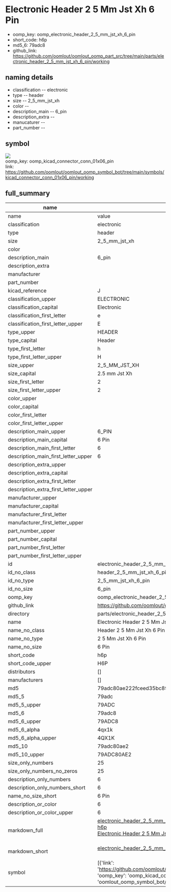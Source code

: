 # Electronic Header 2 5 Mm Jst Xh 6 Pin

  
* oomp_key: oomp_electronic_header_2_5_mm_jst_xh_6_pin 
* short_code: h6p
* md5_6: 79adc8  
* github_link: https://github.com/oomlout/oomlout_oomp_part_src/tree/main/parts/electronic_header_2_5_mm_jst_xh_6_pin/working  
## naming details
* classification -- electronic
* type -- header
* size -- 2_5_mm_jst_xh
* color -- 
* description_main -- 6_pin
* description_extra -- 
* manucaturer -- 
* part_number -- 



## symbol

![](symbol/{index}/working/working_600.png)  
oomp_key: oomp_kicad_connector_conn_01x06_pin  
link: https://github.com/oomlout/oomlout_oomp_symbol_bot/tree/main/symbols/kicad_connector_conn_01x06_pin/working  


## full_summary
| name | value | 
| --- | --- | 
| name | value | 
| classification | electronic | 
| type | header | 
| size | 2_5_mm_jst_xh | 
| color |  | 
| description_main | 6_pin | 
| description_extra |  | 
| manufacturer |  | 
| part_number |  | 
| kicad_reference | J | 
| classification_upper | ELECTRONIC | 
| classification_capital | Electronic | 
| classification_first_letter | e | 
| classification_first_letter_upper | E | 
| type_upper | HEADER | 
| type_capital | Header | 
| type_first_letter | h | 
| type_first_letter_upper | H | 
| size_upper | 2_5_MM_JST_XH | 
| size_capital | 2.5 mm Jst Xh | 
| size_first_letter | 2 | 
| size_first_letter_upper | 2 | 
| color_upper |  | 
| color_capital |  | 
| color_first_letter |  | 
| color_first_letter_upper |  | 
| description_main_upper | 6_PIN | 
| description_main_capital | 6 Pin | 
| description_main_first_letter | 6 | 
| description_main_first_letter_upper | 6 | 
| description_extra_upper |  | 
| description_extra_capital |  | 
| description_extra_first_letter |  | 
| description_extra_first_letter_upper |  | 
| manufacturer_upper |  | 
| manufacturer_capital |  | 
| manufacturer_first_letter |  | 
| manufacturer_first_letter_upper |  | 
| part_number_upper |  | 
| part_number_capital |  | 
| part_number_first_letter |  | 
| part_number_first_letter_upper |  | 
| id | electronic_header_2_5_mm_jst_xh_6_pin | 
| id_no_class | header_2_5_mm_jst_xh_6_pin | 
| id_no_type | 2_5_mm_jst_xh_6_pin | 
| id_no_size | 6_pin | 
| oomp_key | oomp_electronic_header_2_5_mm_jst_xh_6_pin | 
| github_link | https://github.com/oomlout/oomlout_oomp_part_src/tree/main/parts/electronic_header_2_5_mm_jst_xh_6_pin/working | 
| directory | parts/electronic_header_2_5_mm_jst_xh_6_pin | 
| name | Electronic Header 2 5 Mm Jst Xh 6 Pin | 
| name_no_class | Header 2 5 Mm Jst Xh 6 Pin | 
| name_no_type | 2 5 Mm Jst Xh 6 Pin | 
| name_no_size | 6 Pin | 
| short_code | h6p | 
| short_code_upper | H6P | 
| distributors | [] | 
| manufacturers | [] | 
| md5 | 79adc80ae222fceed35bc89c7c462d1d | 
| md5_5 | 79adc | 
| md5_5_upper | 79ADC | 
| md5_6 | 79adc8 | 
| md5_6_upper | 79ADC8 | 
| md5_6_alpha | 4qx1k | 
| md5_6_alpha_upper | 4QX1K | 
| md5_10 | 79adc80ae2 | 
| md5_10_upper | 79ADC80AE2 | 
| size_only_numbers | 25 | 
| size_only_numbers_no_zeros | 25 | 
| description_only_numbers | 6 | 
| description_only_numbers_short | 6 | 
| name_no_size_short | 6 Pin | 
| description_or_color | 6 | 
| description_or_color_upper | 6 | 
| markdown_full | [electronic_header_2_5_mm_jst_xh_6_pin](https://github.com/oomlout/oomlout_oomp_part_src/tree/main/parts/electronic_header_2_5_mm_jst_xh_6_pin/working)<br>[h6p](https://github.com/oomlout/oomlout_oomp_part_src/tree/main/parts/electronic_header_2_5_mm_jst_xh_6_pin/working)<br>[Electronic Header 2 5 Mm Jst Xh 6 Pin](https://github.com/oomlout/oomlout_oomp_part_src/tree/main/parts/electronic_header_2_5_mm_jst_xh_6_pin/working)<br><br> | 
| markdown_short | [electronic_header_2_5_mm_jst_xh_6_pin](https://github.com/oomlout/oomlout_oomp_part_src/tree/main/parts/electronic_header_2_5_mm_jst_xh_6_pin/working)<br><br> | 
| symbol | [{'link': 'https://github.com/oomlout/oomlout_oomp_symbol_bot/tree/main/symbols/kicad_connector_conn_01x06_pin', 'oomp_key': 'oomp_kicad_connector_conn_01x06_pin', 'directory': 'oomlout_oomp_symbol_bot/symbols/kicad_connector_conn_01x06_pin//working/working.kicad_sym', 'index': 0}] | 
